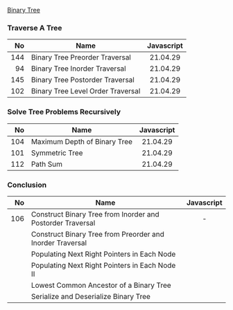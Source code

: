 [Binary Tree](https://leetcode.com/explore/learn/card/data-structure-tree/)

### Traverse A Tree

|  No | Name                              | Javascript |
|----:|-----------------------------------|:----------:|
| 144 | Binary Tree Preorder Traversal    |  21.04.29  |
|  94 | Binary Tree Inorder Traversal     |  21.04.29  |
| 145 | Binary Tree Postorder Traversal   |  21.04.29  |
| 102 | Binary Tree Level Order Traversal |  21.04.29  |

### Solve Tree Problems Recursively

|  No | Name                         | Javascript |
|----:|------------------------------|:----------:|
| 104 | Maximum Depth of Binary Tree |  21.04.29  |
| 101 | Symmetric Tree               |  21.04.29  |
| 112 | Path Sum                     |  21.04.29  |

### Conclusion

|  No | Name                                                       | Javascript |
|----:|------------------------------------------------------------|:----------:|
| 106 | Construct Binary Tree from Inorder and Postorder Traversal |     -      |
|     | Construct Binary Tree from Preorder and Inorder Traversal  |            |
|     | Populating Next Right Pointers in Each Node                |            |
|     | Populating Next Right Pointers in Each Node II             |            |
|     | Lowest Common Ancestor of a Binary Tree                    |            |
|     | Serialize and Deserialize Binary Tree                      |            |